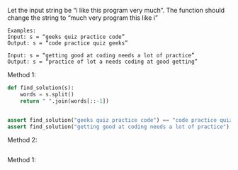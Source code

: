 Let the input string be “i like this program very much”. The function should change the string to “much very program this like i”

```shell
Examples:
Input: s = “geeks quiz practice code” 
Output: s = “code practice quiz geeks”

Input: s = “getting good at coding needs a lot of practice” 
Output: s = “practice of lot a needs coding at good getting” 
```

Method 1:
```python
def find_solution(s):
    words = s.split()
    return " ".join(words[::-1])


assert find_solution("geeks quiz practice code") == "code practice quiz geeks"
assert find_solution("getting good at coding needs a lot of practice") == "practice of lot a needs coding at good getting"
```

Method 2:
```python
```


Method 1:
```javascript

```
